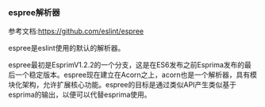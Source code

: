 ### espree解析器

参考文档:https://github.com/eslint/espree

espree是eslint使用的默认的解析器。

espree最初是EsprimV1.2.2的一个分支，这是在ES6发布之前Esprima发布的最后一个稳定版本。espree现在建立在Acorn之上，acorn也是一个解析器，具有模块化架构，允许扩展核心功能。espree的目标是通过类似API产生类似基于esprima的输出，以便可以代替esprima使用。